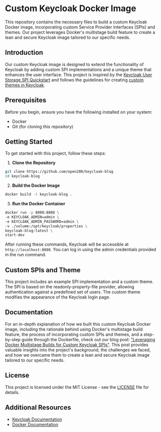 # Custom Keycloak Docker Image

This repository contains the necessary files to build a custom Keycloak Docker image, 
incorporating custom Service Provider Interfaces (SPIs) and themes. 
Our project leverages Docker's multistage build feature to create a lean and secure Keycloak image tailored to our specific needs.

## Introduction

Our custom Keycloak image is designed to extend the functionality of Keycloak by adding custom SPI implementations and a unique theme that enhances the user interface. 
This project is inspired by the [Keycloak User Storage SPI Quickstart](https://github.com/keycloak/keycloak-quickstarts/tree/latest/extension/user-storage-simple) 
and follows the guidelines for creating [custom themes in Keycloak](https://www.keycloak.org/docs/latest/server_development/#_themes).

## Prerequisites

Before you begin, ensure you have the following installed on your system:
- Docker
- Git (for cloning this repository)

## Getting Started

To get started with this project, follow these steps:

1. **Clone the Repository**

```bash
git clone https://github.com/open200/keycloak-blog
cd keycloak-blog
```

2. **Build the Docker Image**

```bash
docker build -t keycloak-blog .
```

3. **Run the Docker Container**

```bash
docker run -p 8080:8080 \
-e KEYCLOAK_ADMIN=admin \
-e KEYCLOAK_ADMIN_PASSWORD=admin \
-v ./volume:/opt/keycloak/properties \
keycloak-blog:latest \
start-dev
```

After running these commands, Keycloak will be accessible at `http://localhost:8080`. 
You can log in using the admin credentials provided in the run command.

## Custom SPIs and Theme

This project includes an example SPI implementation and a custom theme. 
The SPI is based on the readonly-property-file provider, allowing authentication 
against a predefined set of users. The custom theme modifies the appearance of the Keycloak login page.

## Documentation

For an in-depth explanation of how we built this custom Keycloak Docker image, 
including the rationale behind using Docker's multistage build feature, 
the process of incorporating custom SPIs and themes, 
and a step-by-step guide through the Dockerfile, 
check out our blog post: ["Leveraging Docker Multistage Builds for Custom Keycloak SPIs"](https://github.com/open200/keycloak-blog). 
This post provides valuable insights into the project's background, 
the challenges we faced, and how we overcame them to create a lean and secure 
Keycloak image tailored to our specific needs.

## License

This project is licensed under the MIT License - see the [LICENSE](LICENSE) file for details.

## Additional Resources

- [Keycloak Documentation](https://www.keycloak.org/documentation.html)
- [Docker Documentation](https://docs.docker.com/)
